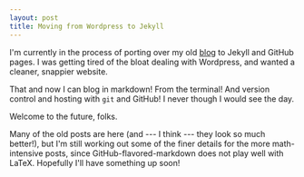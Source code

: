 ```yaml
---
layout: post
title: Moving from Wordpress to Jekyll 
---
```


I'm currently in the process of porting over my old [blog](http://joshuagoings.wordpress.com) to Jekyll and GitHub pages. I was getting tired of the bloat dealing with Wordpress, and wanted a cleaner, snappier website.

That and now I can blog in markdown! From the terminal! And version control and hosting with `git` and GitHub! I never though I would see the day. 

Welcome to the future, folks.

Many of the old posts are here (and --- I think --- they look so much better!), but I'm still working out some of the finer details for the more math-intensive posts, since GitHub-flavored-markdown does not play well with LaTeX. Hopefully I'll have something up soon!
